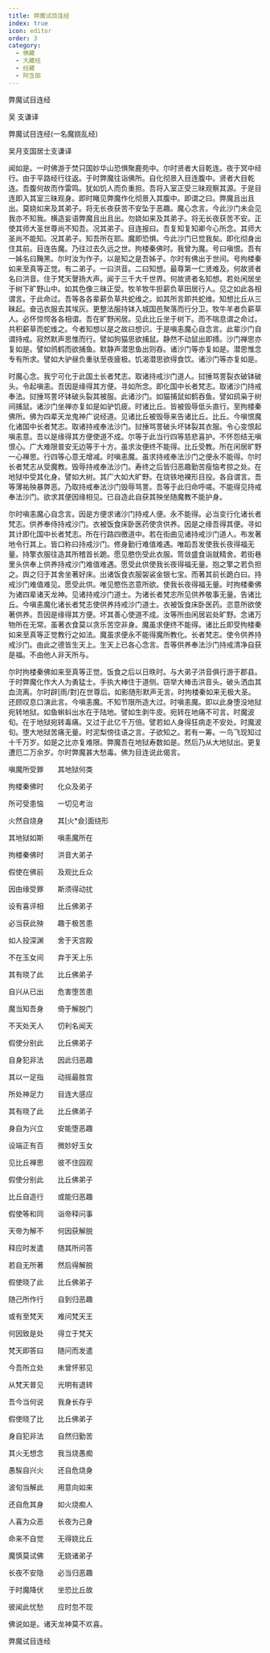 ```yaml
---
title: 弊魔试目连经
index: true
icon: editor
order: 3
category:
  - 佛藏
  - 大藏经
  - 经藏
  - 阿含部
---
```


  弊魔试目连经  

吴 支谦译  

弊魔试目连经(一名魔娆乱经)  

吴月支国居士支谦译  

闻如是。一时佛游于焚只国妙华山恐惧聚鹿苑中。尔时贤者大目乾连。夜于冥中经行。由于平路经行往返。于时弊魔往诣佛所。自化彻景入目连腹中。贤者大目乾连。吾腹何故而作雷鸣。犹如饥人而负重担。吾将入室正受三昧观察其源。于是目连即入其室三昧观身。即时睹见弊魔作化彻景入其腹中。即谓之曰。弊魔且出且出。莫娆如来及其弟子。将无长夜获苦不安坠于恶趣。魔心念言。今此沙门未会见我亦不知我。横造妄语弊魔且出且出。勿娆如来及其弟子。将无长夜获苦不安。正使其师大圣世尊尚不知吾。况其弟子。目连报曰。吾复知复知卿今心所念。其师大圣尚不能知。况其弟子。知吾所在耶。魔即恐惧。今此沙门已觉我矣。即化彻身出住其前。目连告魔。乃往过去久远之世。拘楼秦佛时。我曾为魔。号曰嗔恨。吾有一姊名曰黤黑。尔时汝为作子。以是知之是吾姊子。尔时有佛出于世间。号拘楼秦如来至真等正觉。有二弟子。一曰洪音。二曰知想。最尊第一仁贤难及。何故贤者名曰洪音。住于梵天謦扬大声。闻于三千大千世界。何故贤者名知想。若处闲居坐于树下旷野山中。如其色像三昧正受。牧羊牧牛担薪负草田居行人。见之如此各相谓言。于此命过。吾等各各辈薪负草共蛇维之。如其所言即共蛇维。知想比丘从三昧起。奋迅衣服去其埃灰。更整法服持钵入城国邑聚落而行分卫。牧牛羊者负薪草人。必怀惊愕各各相谓。吾在旷野闲居。见此比丘坐于树下。而不喘息谓之命过。共积薪草而蛇维之。今者知想以是之故曰想识。于是嗔恚魔心自念言。此辈沙门自谓持戒。寂然默声思惟而行。譬如狗猫思欲捕鼠。静然不动鼠出即搏。沙门禅思亦复如是。譬如鸧鹤而欲捕鱼。默静声潜思鱼出则吞。诸沙门等亦复如是。潜思惟念专有所求。譬如大驴昼负重驮至夜疲极。饥渴潜思欲得食饮。诸沙门等亦复如是。  

时魔心念。我宁可化于此国土长者梵志。取诸持戒沙门道人。挝捶骂詈裂衣破钵破头。令起嗔恚。吾因是缘得其方便。寻如所念。即化国中长者梵志。取诸沙门持戒奉法。挝捶骂詈坏钵破头裂其被服。此诸沙门。如猫捕鼠如鹤吞鱼。譬如鸱枭于树间捕鼠。诸沙门坐禅亦复如是如驴饥疲。时诸比丘。皆被毁辱低头直行。至拘楼秦佛所。佛为四辈天龙鬼神广说经道。见诸比丘被毁辱来告诸比丘。比丘。今嗔恨魔化诸国中长者梵志。取诸持戒奉法沙门。挝捶骂詈破头坏钵裂其衣服。令心变恨起嗔恚意。吾以是缘得其方便使道不成。尔等于此当行四等慈悲喜护。不怀怨结无嗔恨心。广大难限普安无边等于十方。虽求汝便终不能得。比丘受教。所在闲居旷野一心禅思。行四等心意无增减。时嗔恚魔。虽求持戒奉法沙门之便永不能得。尔时长者梵志从受魔教。毁辱持戒奉法沙门。寿终之后皆归恶趣勤苦瘦恼考掠之处。在地狱中受其化身。譬如大树。其广大如大旷野。在烧铁地裸形目投。各自谓言。吾等薄祐殃暴弊恶。乃取持戒奉法沙门毁辱骂詈。吾等于此归命呼嗟。不能得见持戒奉法沙门。欲求其便因缘相见。已自造此自获其殃坐随魔教不能护身。  

尔时嗔恚魔心自念言。因是方便求诸沙门持戒人便。永不能得。必当变行化诸长者梵志。供养奉侍持戒沙门。衣被饭食床卧医药使贪供养。因是之缘吾得其便。寻如其计即化国中长者梵志。所在行路四徼道中。若在街曲见诸持戒沙门道人。布发著地令行其上。皆口称曰持戒沙门。修身勤行难值难遇。唯蹈吾发使我长夜得福无量。持擎衣服往造其所稽首长跪。愿见愍伤受此衣服。笥敛盛食诣就精舍。若街巷里头供奉上供养持戒沙门难值难遇。愿受此供使我长夜得福无量。抱之擎之若负担之。舆之归于其舍坐著好床。出诸饭食衣服袈裟金银七宝。而著其前长跪白曰。持戒沙门难值难见。愿受此供。唯见愍伤恣意所欲。使我长夜得福无量。时拘楼秦佛为诸四辈诸天龙神。见诸持戒沙门道士。为诸长者梵志所见供养敬事无量。告诸比丘。今嗔恚魔化诸长者梵志使供养持戒沙门道士。衣被饭食床卧医药。恣意所欲使著供养。吾因是缘得其方便。坏其善心使道不成。汝等所由闲居岩处旷野。念诸万物所在无常。虽著衣食莫以贪乐苦空非身。魔虽求便终不能得。诸比丘即受拘楼秦如来至真等正觉教行之如法。魔虽求便永不能得魔所教化。长者梵志。使令供养持戒沙门。由此之德皆生天上。生天上已各心念言。吾等供养奉法沙门持戒清净自获是福。不由他人非天所与。  

尔时拘楼秦佛如来至真等正觉。饭食之后以日昳时。与大弟子洪音俱行游于郡县。于时弊魔化作大人为勇猛士。手执大棒住于道侧。窃举大棒击洪音头。破头洒血其血流离。尔时辟[雨/對]在世尊后。如影随形默声无言。时拘楼秦如来无极大圣。还顾叹息口演此言。今嗔恚魔。不知节限所造大过。时嗔恚魔。即以此身堕没地狱宛转地狱。如鱼蝌蚪出水在于陆地。譬如生剥牛皮。宛转在地痛不可言。时魔波旬。在于地狱宛转毒痛。又过于此亿千万倍。譬若如人身得狂病走不安处。时魔波旬。堕大地狱苦痛无量。时泥梨傍往语之言。子欲知之。若有一筹。一鸟飞现知过十千万岁。如是之比亦复难限。弊魔吾在地狱寿数如是。然后乃从大地狱出。更复遭厄二万余岁。尔时弊魔甚大愁毒。佛为目连说此偈言。  

嗔魔所受罪　　其地狱何类  

拘楼秦佛时　　化众及弟子  

所可受患恼　　一切见考治  

火然自烧身　　其[火*僉]面绕形  

其地狱如斯　　嗔恚魔所在  

拘楼秦佛时　　洪音大弟子  

假使在佛前　　及观比丘众  

因由缘受罪　　斯须得动扰  

设有喜评相　　比丘佛弟子  

必当获此殃　　趣于极苦患  

如人投深渊　　舍于天宫殿  

不在玉女间　　弃于天上乐  

其有晓了此　　比丘佛弟子  

自兴从已出　　危害堕苦患  

魔当知吾身　　倚于解脱门  

不天处天人　　忉利名闻天  

假使分别此　　比丘佛弟子  

自身犯非法　　因此归恶趣  

其以一足指　　动摇最胜宫  

所处神足力　　目连大感应  

其有晓了此　　比丘佛弟子  

身自为兴立　　安能堕恶趣  

设端正有百　　微妙好玉女  

见比丘禅思　　彼不住园观  

假使分别此　　比丘佛弟子  

比丘自造行　　或能归恶趣  

假使等和同　　诣帝释问事  

天帝为解不　　何因获解脱  

释应时发遣　　随其所问答  

若自无所著　　然后得解脱  

假使晓了此　　比丘佛弟子  

随己所作行　　自到归恶趣  

或有至梵天　　难问梵天王  

何因致是处　　得立于梵天  

梵天即答曰　　随问而发遣  

今吾所立处　　未曾怀邪见  

从梵天普见　　光明有退转  

吾今当何说　　我身长存乎  

假使晓了比　　比丘佛弟子  

身自犯非法　　自然归勤苦  

其火无想念　　我当烧愚痴  

愚騃自兴火　　还自危烧身  

波旬当解此　　用意向如来  

还自危其身　　如火烧痴人  

人喜为众恶　　长夜为己身  

命来不自觉　　无得娆比丘  

魔慎莫试佛　　无娆诸弟子  

长夜不安隐　　必当归恶趣  

于时魔降伏　　坐恐比丘故  

彼闻此忧愁　　应时忽不现  

佛说如是。诸天龙神莫不欢喜。  

弊魔试目连经  
